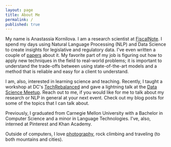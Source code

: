 ```yaml
---
layout: page
title: About Me
permalink: /
published: true
---
```



My name is Anastassia Kornilova. I am a research scientist at [FiscalNote](https://www.fiscalnote.com/). I spend my days using Natural Language Processing (NLP) and Data Science to create insights for legislative and regulatory data. I've even written a couple of [papers](https://scholar.google.com/citations?user=Iys4zlsAAAAJ&hl=en) about it. My favorite part of my job is figuring out how to apply new techniques in the field to real-world problems; it is important to understand the trade-offs between using state-of-the-art models and a method that is reliable and easy for a client to understand.

I am, also, interested in learning science and teaching. Recently, I taught a workshop at DC's [TechRebalanced](https://techladyhackathon.org/) and gave a lightning talk at the [Data Science Meetup](https://www.google.com/search?q=data+science+meetup&oq=data+science+meetup&aqs=chrome..69i57j0l5.3314j0j4&sourceid=chrome&ie=UTF-8). Reach out to me, if you would like for me to talk about my research or NLP in general at your next event. Check out my blog posts for some of the topics that I can talk about.

Previously, I graduated from Carnegie Mellon University with a Bachelor in Computer Science and a minor in Language Technologies. I've, also, interned at Pinterest and Khan Academy.

Outside of computers, I love [photography](https://www.instagram.com/azazello_captured/), rock climbing and traveling (to both mountains and cities).



